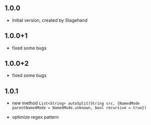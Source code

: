 ## 1.0.0

- Initial version, created by Stagehand

## 1.0.0+1

- fixed some bugs

## 1.0.0+2

- fixed some bugs

## 1.0.1

- new method `List<String> autoSplit(String src, {NamedMode parentNamedMode = NamedMode.unknown, bool recursive = true})`

- optimize regex pattern